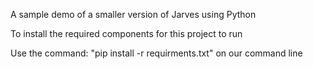 A sample demo of a smaller version of Jarves using Python

To install the required components for this project to run

Use the command: "pip install -r requirments.txt" on our command line
